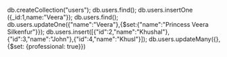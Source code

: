 
 db.createCollection("users");
db.users.find();
db.users.insertOne ({_id:1,name:"Veera"});
db.users.find();
db.users.updateOne({"name":"Veera"},{$set:{"name":"Princess Veera Silkenfur"}});
db.users.insert([{"id":2,"name":"Khushal"},{"id":3,"name":"John"},{"id":4,"name":"Khusl"}]);
db.users.updateMany({}, {$set: {professional: true}})



